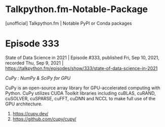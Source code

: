 # Talkpython.fm-Notable-Package
[unofficial] Talkpython.fm | Notable PyPI or Conda packages

# Episode 333 

State of Data Science in 2021 | Episode #333, published Fri, Sep 10, 2021, recorded Thu, Sep 9, 2021 | https://talkpython.fm/episodes/show/333/state-of-data-science-in-2021 

*CuPy : NumPy & SciPy for GPU*

CuPy is an open-source array library for GPU-accelerated computing with Python. CuPy utilizes CUDA Toolkit libraries including cuBLAS, cuRAND, cuSOLVER, cuSPARSE, cuFFT, cuDNN and NCCL to make full use of the GPU architecture.

1. https://cupy.dev/
2. https://github.com/cupy/cupy/ 

